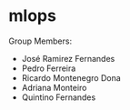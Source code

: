 # mlops

Group Members:
- José Ramirez Fernandes
- Pedro Ferreira
- Ricardo Montenegro Dona
- Adriana Monteiro
- Quintino Fernandes
